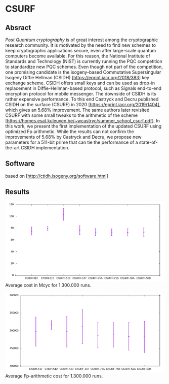 # CSURF
## Absract
*Post Quantum cryptography* is of great interest among the cryptographic research
community. It is motivated by the need to find new schemes to keep cryptographic
applications secure, even after large-scale quantum computers become available. For
this reason, the National Institute of Standards and Technology (NIST) is currently
running the PQC competition to standardize new PQC schemes. Even though not
part of the competition, one promising candidate is the isogeny-based Commutative
Supersingular Isogeny Diffie Hellman (CSIDH) [https://eprint.iacr.org/2018/383] key exchange scheme. CSIDH offers
small keys and can be used as drop-in replacement in Diffie-Hellman-based protocol,
such as Signals end-to-end encryption protocol for mobile messenger. The downside of
CSIDH is its rather expensive performance. To this end Castryck and Decru published
CSIDH on the surface (CSURF) in 2020 [https://eprint.iacr.org/2019/1404], which gives an 5.68% improvement. The
same authors later revisited CSURF with some small tweaks to the arithmetic of the
scheme [https://homes.esat.kuleuven.be/~wcastryc/summer_school_csurf.pdf].
In this work, we present the first implementation of the updated CSURF using
optimized Fp arithmetic. While the results can not confirm the improvements of
5.68% by Castryck and Decru, we propose new parameters for a 511-bit prime that
can tie the performance of a state-of-the-art CSIDH implementation.

## Software
based on [http://ctidh.isogeny.org/software.html]

## Results
![](benchmark/plots/mults_mcyc.png)
Average cost in Mcyc for 1.300.000 runs.

![](benchmark/plots/mults_combo.png)
Average Fp-arithmetic cost for 1.300.000 runs.